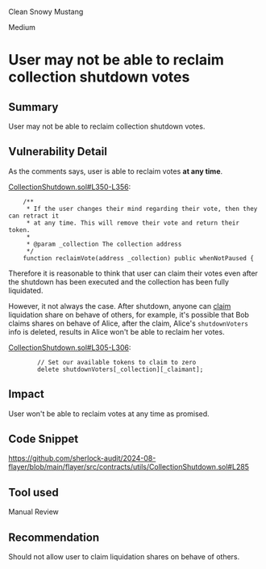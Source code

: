 Clean Snowy Mustang

Medium

# User may not be able to reclaim collection shutdown votes

## Summary
User may not be able to reclaim collection shutdown votes.

## Vulnerability Detail

As the comments says, user is able to reclaim votes **at any time**.

[CollectionShutdown.sol#L350-L356](https://github.com/sherlock-audit/2024-08-flayer/blob/main/flayer/src/contracts/utils/CollectionShutdown.sol#L350-L356):
```solidity
    /**
     * If the user changes their mind regarding their vote, then they can retract it
     * at any time. This will remove their vote and return their token.
     *
     * @param _collection The collection address
     */
    function reclaimVote(address _collection) public whenNotPaused {
```

Therefore it is reasonable to think that user can claim their votes even after the shutdown has been executed and the collection has been fully liquidated. 

However, it not always the case. After shutdown, anyone can [claim](https://github.com/sherlock-audit/2024-08-flayer/blob/main/flayer/src/contracts/utils/CollectionShutdown.sol#L285) liquidation share on behave of others, for example, it's possible that Bob claims shares on behave of Alice, after the claim, Alice's `shutdownVoters` info is deleted, results in Alice won't be able to reclaim her votes.

[CollectionShutdown.sol#L305-L306](https://github.com/sherlock-audit/2024-08-flayer/blob/main/flayer/src/contracts/utils/CollectionShutdown.sol#L305-L306):
```solidity
        // Set our available tokens to claim to zero
        delete shutdownVoters[_collection][_claimant];
```

## Impact

User won't be able to reclaim votes at any time as promised.

## Code Snippet

https://github.com/sherlock-audit/2024-08-flayer/blob/main/flayer/src/contracts/utils/CollectionShutdown.sol#L285

## Tool used

Manual Review

## Recommendation

Should not allow user to claim liquidation shares on behave of others.